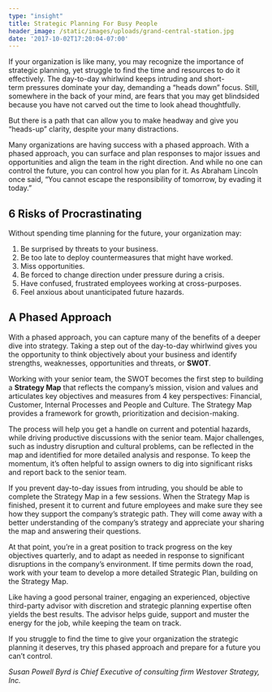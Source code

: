 ```yaml
---
type: "insight"
title: Strategic Planning For Busy People
header_image: /static/images/uploads/grand-central-station.jpg
date: '2017-10-02T17:20:04-07:00'
---
```

If your organization is like many, you may recognize the importance of strategic planning, yet struggle to find the time and resources to do it effectively. The day-to-day whirlwind keeps intruding and short-term pressures dominate your day, demanding a “heads down” focus. Still, somewhere in the back of your mind, are fears that you may get blindsided because you have not carved out the time to look ahead thoughtfully.<!--more-->

But there is a path that can allow you to make headway and give you “heads-up” clarity, despite your many distractions.

Many organizations are having success with a phased approach. With a phased approach, you can surface and plan responses to major issues and opportunities and align the team in the right direction. And while no one can control the future, you can control how you plan for it. As Abraham Lincoln once said, “You cannot escape the responsibility of tomorrow, by evading it today.”

## 6 Risks of Procrastinating
Without spending time planning for the future, your organization may:

1. Be surprised by threats to your business.
2. Be too late to deploy countermeasures that might have worked.
3. Miss opportunities.
4. Be forced to change direction under pressure during a crisis.
5. Have confused, frustrated employees working at cross-purposes.
6. Feel anxious about unanticipated future hazards.

## A Phased Approach
With a phased approach, you can capture many of the benefits of a deeper dive into strategy. Taking a step out of the day-to-day whirlwind gives you the opportunity to think objectively about your business and identify strengths, weaknesses, opportunities and threats, or **SWOT**. 

Working with your senior team, the SWOT becomes the first step to building a **Strategy Map** that reflects the company’s mission, vision and values and articulates key objectives and measures from 4 key perspectives: Financial, Customer, Internal Processes and People and Culture. The Strategy Map provides a framework for growth, prioritization and decision-making.

The process will help you get a handle on current and potential hazards, while driving productive discussions with the senior team. Major challenges, such as industry disruption and cultural problems, can be reflected in the map and identified for more detailed analysis and response. To keep the momentum, it’s often helpful to assign owners to dig into significant risks and report back to the senior team.

If you prevent day-to-day issues from intruding, you should be able to complete the Strategy Map in a few sessions. When the Strategy Map is finished, present it to current and future employees and make sure they see how they support the company’s strategic path. They will come away with a better understanding of the company’s strategy and appreciate your sharing the map and answering their questions.

At that point, you’re in a great position to track progress on the key objectives quarterly, and to adapt as needed in response to significant disruptions in the company’s environment. If time permits down the road, work with your team to develop a more detailed Strategic Plan, building on the Strategy Map.

Like having a good personal trainer, engaging an experienced, objective third-party advisor with discretion and strategic planning expertise often yields the best results. The advisor helps guide, support and muster the energy for the job, while keeping the team on track.

If you struggle to find the time to give your organization the strategic planning it deserves, try this phased approach and prepare for a future you can’t control. 

_Susan Powell Byrd is Chief Executive of consulting firm Westover Strategy, Inc._
